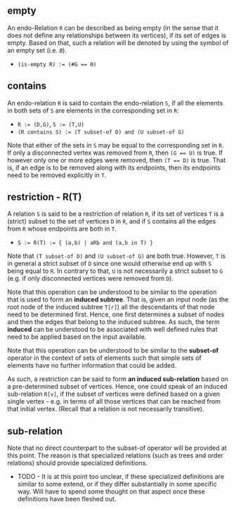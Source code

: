
<!-- ======================================================================= -->
## empty

An endo-Relation `R` can be described as being empty (in the sense that it
does not define any relationships between its vertices), if its set of edges
is empty. Based on that, such a relation will be denoted by using the symbol
of an empty set (i.e. `Ø`).

* `(is-empty R) := (#G == 0)`

<!-- ======================================================================= -->
## contains

An endo-relation `R` is said to contain the endo-relation `S`, if all the
elements in both sets of `S` are elements in the corresponding set in `R`:

* `R := (D,G)`, `S := (T,U)`
* `(R contains S) := (T subset-of D) and (U subset-of G)`

Note that either of the sets in `S` may be equal to the corresponding set in
`R`. If only a disconnected vertex was removed from `R`, then `(G == U)` is
true. If however only one or more edges were removed, then `(T == D)` is true.
That is, if an edge is to be removed along with its endpoints, then its
endpoints need to be removed explicitly in `T`.

<!-- ======================================================================= -->
## restriction - R(T)

A relation `S` is said to be a restriction of relation `R`, if its set of
vertices `T` is a (strict) subset to the set of vertices `D` in `R`, and
if `S` contains all the edges from `R` whose endpoints are both in `T`.

* `S := R(T) := { (a,b) | aRb and (a,b in T) }`

Note that `(T subset-of D)` and `(U subset-of G)` are both true. However, `T`
is in general a strict subset of `D` since one would otherwise end up with `S`
being equal to `R`. In contrary to that, `U` is not necessarily a strict subset
to `G` (e.g. if only disconnected vertices were removed from `D`).

Note that this operation can be understood to be similar to the operation that
is used to form an **induced subtree**. That is, given an input node (as the
root node of the induced subtree `T[r]`) all the descendants of that node need
to be determined first. Hence, one first determines a subset of nodes and then
the edges that belong to the induced subtree. As such, the term **induced** can
be understood to be associated with well defined rules that need to be applied
based on the input available.

Note that this operation can be understood to be similar to the **subset-of**
operator in the context of sets of elements such that simple sets of elements
have no further information that could be added.

As such, a restriction can be said to form **an induced sub-relation** based
on a pre-determined subset of vertices. Hence, one could speak of an induced
sub-relation `R[v]`, if the subset of vertices were defined based on a given
single vertex - e.g. in terms of all those vertices that can be reached from
that initial vertex. (Recall that a relation is not necessarily transitive).

<!-- ======================================================================= -->
## sub-relation

Note that no direct counterpart to the subset-of operator will be provided
at this point. The reason is that specialized relations (such as trees and
order relations) should provide specialized definitions.

- TODO - It is at this point too unclear, if these specialized definitions
are similar to some extend, or if they differ substantially in some specific
way. Will have to spend some thought on that aspect once these definitions
have been fleshed out.
